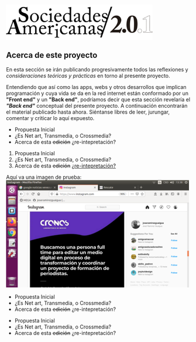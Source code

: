 
<img src="/blog/SA_logo_completo_.png" width="400" align="center">

## Acerca de este proyecto

En esta sección se irán publicando progresivamente todos las reflexiones y _consideraciones teóricas y prácticas_ en torno al presente proyecto.  
  
  Entendiendo que así como las apps, webs y otros desarrollos que implican programación y cuya vida se da en la red internet están conformado por un **"Front end"** y un **"Back end"**, podríamos decir que esta sección revelaría el _**"Back end"**_ conceptual del presente proyecto. A continuación encontrarán el material publicado hasta ahora. Siéntanse libres de leer, jurungar, comentar y criticar lo aquí expuesto.
  
- Propuesta Inicial
- ¿Es Net art, Transmedia, o Crossmedia?
- Acerca de esta ~~edición~~ ¿re-intepretación?

1. Propuesta Inicial
1. ¿Es Net art, Transmedia, o Crossmedia?
1. Acerca de esta ~~edición~~ [¿re-intepretación?](https://www.sociedadesamericanas.gq "Web central")

Aquí va una imagen de prueba:
<img src="/blog/screen.png" width="500">




* Propuesta Inicial
* ¿Es Net art, Transmedia, o Crossmedia?
* Acerca de esta ~~edición~~ ¿re-intepretación?

+ Propuesta Inicial
+ ¿Es Net art, Transmedia, o Crossmedia?
+ Acerca de esta ~~edición~~ ¿re-intepretación?
